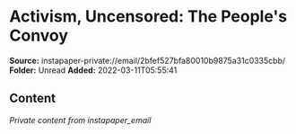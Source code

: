 # Activism, Uncensored: The People's Convoy

**Source:** instapaper-private://email/2bfef527bfa80010b9875a31c0335cbb/
**Folder:** Unread
**Added:** 2022-03-11T05:55:41




## Content
*Private content from instapaper_email*
